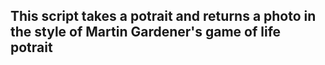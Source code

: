 ## This script takes a potrait and returns a photo in the style of Martin Gardener's game of life potrait